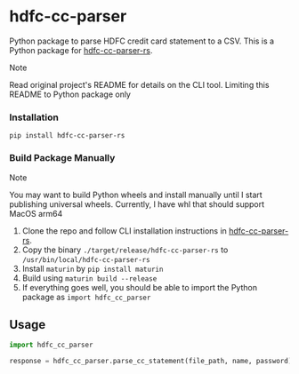 # hdfc-cc-parser

Python package to parse HDFC credit card statement to a CSV. This is a Python
package for [hdfc-cc-parser-rs][hdfc-cc-parser-rs].

> [!NOTE]
> Read original project's README for details on the CLI tool. Limiting this
> README to Python package only

### Installation

```
pip install hdfc-cc-parser-rs
```

### Build Package Manually

> [!NOTE]
> You may want to build Python wheels and install manually until I start
> publishing universal wheels. Currently, I have whl that should support MacOS
> arm64

1. Clone the repo and follow CLI installation instructions in [hdfc-cc-parser-rs][hdfc-cc-parser-rs].
2. Copy the binary `./target/release/hdfc-cc-parser-rs` to `/usr/bin/local/hdfc-cc-parser-rs`
3. Install `maturin` by `pip install maturin`
4. Build using `maturin build --release`
5. If everything goes well, you should be able to import the Python package as `import hdfc_cc_parser`

## Usage

```python
import hdfc_cc_parser

response = hdfc_cc_parser.parse_cc_statement(file_path, name, password)
```

[hdfc-cc-parser-rs]: https://github.com/joeirimpan/hdfc-cc-parser-rs
